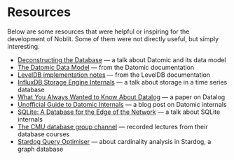 # Resources

Below are some resources that were helpful or inspiring for the development of
Noblit. Some of them were not directly useful, but simply interesting.

 * [Deconstructing the Database][deconstr] — a talk about Datomic and its data model
 * [The Datomic Data Model][datamodel] — from the Datomic documentation
 * [LevelDB implementation notes][leveldb] — from the LevelDB documentation
 * [InfluxDB Storage Engine Internals][influxdb] — a talk about storage in a time series database
 * [What You Always Wanted to Know About Datalog][datalog] — a paper on Datalog
 * [Unofficial Guide to Datomic Internals][unofficial] — a blog post on Datomic internals
 * [SQLite: A Database for the Edge of the Network][edge] — a talk about SQLite internals
 * [The CMU database group channel][cmu] — recorded lectures from their database courses
 * [Stardog Query Optimiser][stardog] — about cardinality analysis in Stardog, a graph database

[cmu]:        https://www.youtube.com/channel/UCHnBsf2rH-K7pn09rb3qvkA
[datalog]:    https://www.utdallas.edu/~gupta/courses/acl/papers/datalog-paper.pdf
[datamodel]:  https://docs.datomic.com/cloud/whatis/data-model.html
[deconstr]:   https://www.infoq.com/presentations/Deconstructing-Database
[edge]:       https://www.youtube.com/watch?v=gpxnbly9bz4
[influxdb]:   https://www.youtube.com/watch?v=rtEalnKT25I
[leveldb]:    https://github.com/google/leveldb/blob/1cb384088184be9840bd59b4040503a9fa9aee66/doc/impl.md
[stardog]:    https://www.youtube.com/watch?v=CzPZRK6mALg
[unofficial]: http://tonsky.me/blog/unofficial-guide-to-datomic-internals/

